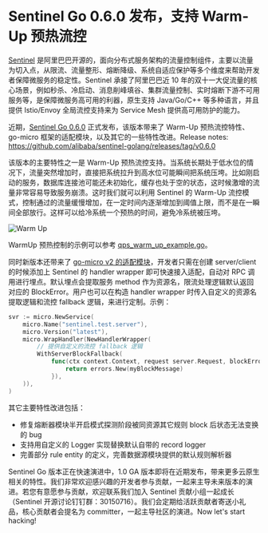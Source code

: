 # Sentinel Go 0.6.0 发布，支持 Warm-Up 预热流控

[Sentinel](https://github.com/alibaba/Sentinel) 是阿里巴巴开源的，面向分布式服务架构的流量控制组件，主要以流量为切入点，从限流、流量整形、熔断降级、系统自适应保护等多个维度来帮助开发者保障微服务的稳定性。Sentinel 承接了阿里巴巴近 10 年的双十一大促流量的核心场景，例如秒杀、冷启动、消息削峰填谷、集群流量控制、实时熔断下游不可用服务等，是保障微服务高可用的利器，原生支持 Java/Go/C++ 等多种语言，并且提供 Istio/Envoy 全局流控支持来为 Service Mesh 提供高可用防护的能力。

近期，[Sentinel Go 0.6.0](https://github.com/alibaba/sentinel-golang/releases/tag/v0.6.0) 正式发布，该版本带来了 Warm-Up 预热流控特性、go-micro 框架的适配模块，以及其它的一些特性改进。Release notes: https://github.com/alibaba/sentinel-golang/releases/tag/v0.6.0

该版本的主要特性之一是 Warm-Up 预热流控支持。当系统长期处于低水位的情况下，流量突然增加时，直接把系统拉升到高水位可能瞬间把系统压垮。比如刚启动的服务，数据库连接池可能还未初始化，缓存也处于空的状态，这时候激增的流量非常容易导致服务崩溃。这时我们就可以利用 Sentinel 的 Warm-Up 流控模式，控制通过的流量缓慢增加，在一定时间内逐渐增加到阈值上限，而不是在一瞬间全部放行。这样可以给冷系统一个预热的时间，避免冷系统被压垮。

![Warm Up](https://aliware-images.oss-cn-hangzhou.aliyuncs.com/ahas/sc_example_warmup.png)

WarmUp 预热控制的示例可以参考 [qps_warm_up_example.go](https://github.com/alibaba/sentinel-golang/blob/master/example/warm_up/qps_warm_up_example.go)。

同时新版本还带来了 [go-micro v2 的适配模块](https://pkg.go.dev/github.com/alibaba/sentinel-golang@v0.6.0/adapter/micro?tab=doc)，开发者只需在创建 server/client 的时候添加上 Sentinel 的 handler wrapper 即可快速接入适配，自动对 RPC 调用进行埋点。默认埋点会提取服务 method 作为资源名，限流处理逻辑默认返回对应的 BlockError。用户也可以在构造 handler wrapper 时传入自定义的资源名提取逻辑和流控 fallback 逻辑，来进行定制。示例：

```go
svr := micro.NewService(
	micro.Name("sentinel.test.server"),
	micro.Version("latest"),
	micro.WrapHandler(NewHandlerWrapper(
		// 提供自定义的流控 fallback 逻辑
		WithServerBlockFallback(
			func(ctx context.Context, request server.Request, blockError *base.BlockError) error {
				return errors.New(myBlockMessage)
			}),
	)),
)
```

其它主要特性改进包括：

- 修复熔断器模块半开启模式探测阶段被同资源其它规则 block 后状态无法变换的 bug
- 支持用自定义的 Logger 实现替换默认自带的 record logger
- 完善部分 rule entity 的定义，完善数据源模块提供的默认规则解析器

Sentinel Go 版本正在快速演进中，1.0 GA 版本即将在近期发布，带来更多云原生相关的特性。我们非常欢迎感兴趣的开发者参与贡献，一起来主导未来版本的演进。若您有意愿参与贡献，欢迎联系我们加入 Sentinel 贡献小组一起成长（Sentinel 开源讨论钉钉群：30150716）。我们会定期给活跃贡献者寄送小礼品，核心贡献者会提名为 committer，一起主导社区的演进。Now let's start hacking!
